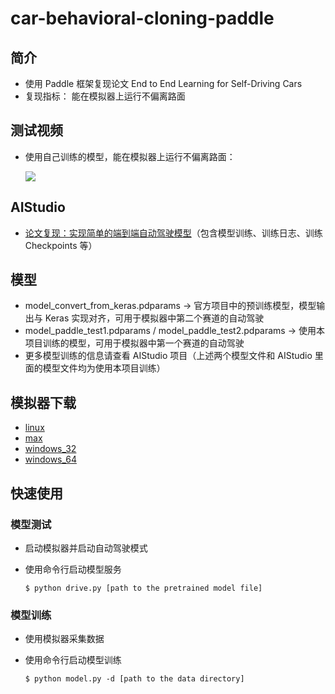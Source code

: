 # car-behavioral-cloning-paddle
## 简介
* 使用 Paddle 框架复现论文 End to End Learning for Self-Driving Cars
* 复现指标： 能在模拟器上运行不偏离路面

## 测试视频
* 使用自己训练的模型，能在模拟器上运行不偏离路面：

  ![](https://img-blog.csdnimg.cn/f11007092340466e8a64155ce0283141.gif)

## AIStudio
* [论文复现：实现简单的端到端自动驾驶模型](https://aistudio.baidu.com/aistudio/projectdetail/2253679)（包含模型训练、训练日志、训练 Checkpoints 等）


## 模型
* model_convert_from_keras.pdparams -> 官方项目中的预训练模型，模型输出与 Keras 实现对齐，可用于模拟器中第二个赛道的自动驾驶
* model_paddle_test1.pdparams / model_paddle_test2.pdparams -> 使用本项目训练的模型，可用于模拟器中第一个赛道的自动驾驶
* 更多模型训练的信息请查看 AIStudio 项目（上述两个模型文件和 AIStudio 里面的模型文件均为使用本项目训练）

## 模拟器下载
* [linux](https://d17h27t6h515a5.cloudfront.net/topher/2016/November/5831f0f7_simulator-linux/simulator-linux.zip)
* [max](https://d17h27t6h515a5.cloudfront.net/topher/2016/November/5831f290_simulator-macos/simulator-macos.zip)
* [windows_32](https://d17h27t6h515a5.cloudfront.net/topher/2016/November/5831f4b6_simulator-windows-32/simulator-windows-32.zip)
* [windows_64](https://d17h27t6h515a5.cloudfront.net/topher/2016/November/5831f3a4_simulator-windows-64/simulator-windows-64.zip)

## 快速使用
### 模型测试
* 启动模拟器并启动自动驾驶模式
* 使用命令行启动模型服务

  ```shell
  $ python drive.py [path to the pretrained model file]
  ```

### 模型训练
* 使用模拟器采集数据
* 使用命令行启动模型训练

  ```shell
  $ python model.py -d [path to the data directory]
  ```
